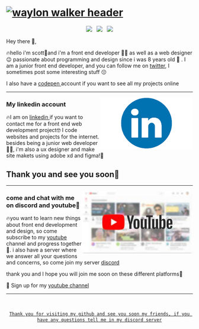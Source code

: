 # [![waylon walker header](https://raw.githubusercontent.com/WaylonWalker/WaylonWalker/main/icon/gh-bannner-light.png)](https://waylonwalker.com)



<p align='center' style="border-radius:50% , background-color: blue " >
<a href="https://twitter.com/notifications"><img height="30" src="https://github.com/WaylonWalker/WaylonWalker/blob/main/icon/twitter.png?raw=true"></a>&nbsp;&nbsp;
<a href="https://www.instagram.com/direct/t/340282366841710300949128181187242309149"><img height="30" src="https://github.com/WaylonWalker/WaylonWalker/blob/main/icon/instagram.jpg?raw=true"></a>&nbsp;&nbsp;
<a href="https://www.linkedin.com/in/sado-scott-950579229/"><img height="30" src="https://github.com/WaylonWalker/WaylonWalker/blob/main/icon/linkedin.png?raw=true"></a>
</p>

Hey there 👋,

🔥hello i'm scott🙋and i'm a front end developer 👨‍💻 as well as a web designer 😉 passionate about programming and design since i was 8 years old 🥲 . 
I am a junior front end developer, and you can follow me on  <a href="https://twitter.com/home?utm_source=homescreen&utm_medium=shortcut">twitter</a>, I sometimes post some interesting stuff 😗

I also have a <a href="https://codepen.io/dev-scott-the-reactor"> codepen </a> account if you want to see all my projects online

  ---
 
 <p>
  <img width="250" align='right' src="https://github.com/dev-scott/dev-scott/blob/b7993a8362f96ac4710eea7af74f0d9fb84d019f/linkedin-removebg-preview.png">
</p>
 
### My linkedin account

🔥I am on <a href="https://www.linkedin.com/in/sado-scott-950579229/"> linkedin </a> if you want to contact me for a front end web development project🤓
I code websites and projects for the internet. besides being a junior web developer👨‍💻, i'm also a ux designer and make site makets using adobe xd and figma!🎇

## Thank you and see you soon🙋

 ---


<p>
  <a href="https://www.youtube.com/channel/UCX13-QgrpQztMgP5XxiYM2w"><img width="300" align='right' src="https://github.com/dev-scott/dev-scott/blob/9bbd789dc16507e7fc671e161dbafd29127c457d/youtube.jfif"></a>
</p>

### come and chat with me on discord and youtube🌱

🔥you want to learn new things about front end development and design, so come subscribe to my <a href="https://www.youtube.com/channel/UCX13-QgrpQztMgP5XxiYM2w/about"> youtube  </a>  channel and progress together🤩.
i also have a server where we answer all your questions and concerns, so come join my server <a href="https://discord.gg/Hh7ubzCR">  discord </a>

thank you and I hope you will join me soon on these different platforms🙋




💌 Sign up for my [youtube channel](https://www.youtube.com/channel/UCX13-QgrpQztMgP5XxiYM2w/featured)

---


<div align="center">
	<br>
	<a href="https://discord.gg/Hh7ubzCR">
		
	Thank you for visiting my github and see you soon my friends, if you have any questions tell me in my discord server
</div>




